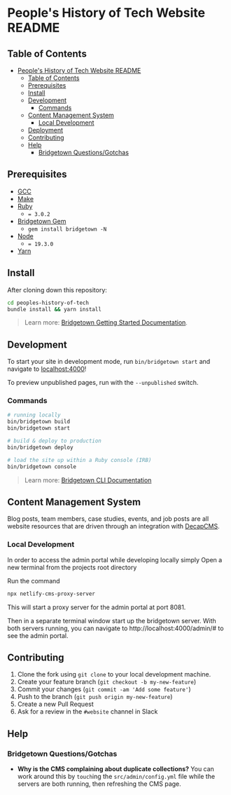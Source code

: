 # People's History of Tech Website README

## Table of Contents

<!-- TOC -->
- [People's History of Tech Website README](#peoples-history-of-tech-website-readme)
  - [Table of Contents](#table-of-contents)
  - [Prerequisites](#prerequisites)
  - [Install](#install)
  - [Development](#development)
    - [Commands](#commands)
  - [Content Management System](#content-management-system)
    - [Local Development](#local-development)
  - [Deployment](#deployment)
  - [Contributing](#contributing)
  - [Help](#help)
    - [Bridgetown Questions/Gotchas](#bridgetown-questionsgotchas)
<!-- TOC -->

## Prerequisites

- [GCC](https://gcc.gnu.org/install/)
- [Make](https://www.gnu.org/software/make/)
- [Ruby](https://www.ruby-lang.org/en/downloads/)
  - `= 3.0.2`
- [Bridgetown Gem](https://rubygems.org/gems/bridgetown)
  - `gem install bridgetown -N`
- [Node](https://nodejs.org)
  - `= 19.3.0`
- [Yarn](https://yarnpkg.com)

## Install

After cloning down this repository:

```sh
cd peoples-history-of-tech
bundle install && yarn install
```
> Learn more: [Bridgetown Getting Started Documentation](https://www.bridgetownrb.com/docs/).

## Development

To start your site in development mode, run `bin/bridgetown start` and navigate to [localhost:4000](https://localhost:4000/)!

To preview unpublished pages, run with the  `--unpublished` switch.


### Commands

```sh
# running locally
bin/bridgetown build
bin/bridgetown start

# build & deploy to production
bin/bridgetown deploy

# load the site up within a Ruby console (IRB)
bin/bridgetown console
```

> Learn more: [Bridgetown CLI Documentation](https://www.bridgetownrb.com/docs/command-line-usage)

## Content Management System
Blog posts, team members, case studies, events, and job posts are all website resources that are driven through an integration with [DecapCMS](https://decapcms.org/docs/intro/).

### Local Development
In order to access the admin portal while developing locally simply
Open a new terminal from the projects root directory

Run the command
```bash
npx netlify-cms-proxy-server
```
This will start a proxy server for the admin portal at port 8081.

Then in a separate terminal window start up the bridgetown server.
With both servers running, you can navigate to http://localhost:4000/admin/# to see the admin portal.

## Contributing

1. Clone the fork using `git clone` to your local development machine.
1. Create your feature branch (`git checkout -b my-new-feature`)
1. Commit your changes (`git commit -am 'Add some feature'`)
1. Push to the branch (`git push origin my-new-feature`)
1. Create a new Pull Request
1. Ask for a review in the `#website` channel in Slack

## Help

### Bridgetown Questions/Gotchas

* **Why is the CMS complaining about duplicate collections?** You can work around this by `touch`ing the `src/admin/config.yml` file while the servers are both running, then refreshing the CMS page.
